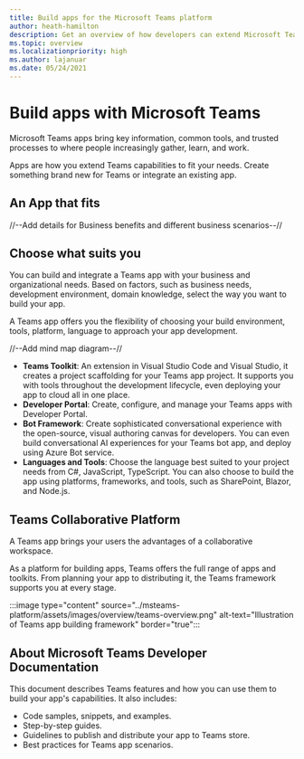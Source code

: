 ```yaml
---
title: Build apps for the Microsoft Teams platform
author: heath-hamilton
description: Get an overview of how developers can extend Microsoft Teams features with custom apps.
ms.topic: overview
ms.localizationpriority: high
ms.author: lajanuar
ms.date: 05/24/2021
---
```

# Build apps with Microsoft Teams

Microsoft Teams apps bring key information, common tools, and trusted processes to where people increasingly gather, learn, and work.

Apps are how you extend Teams capabilities to fit your needs. Create something brand new for Teams or integrate an existing app.

## An App that fits

//--Add details for Business benefits and different business scenarios--//

## Choose what suits you

You can build and integrate a Teams app with your business and organizational needs. Based on factors, such as business needs, development environment, domain knowledge, select the way you want to build your app.

A Teams app offers you the flexibility of choosing your build environment, tools, platform, language to approach your app development.

//--Add mind map diagram--//

- **Teams Toolkit**: An extension in Visual Studio Code and Visual Studio, it creates a project scaffolding for your Teams app project. It supports you with tools throughout the development lifecycle, even deploying your app to cloud all in one place.
- **Developer Portal**: Create, configure, and manage your Teams apps with Developer Portal.
- **Bot Framework**: Create sophisticated conversational experience with the open-source, visual authoring canvas for developers. You can even build conversational AI experiences for your Teams bot app, and deploy using Azure Bot service.
- **Languages and Tools**: Choose the language best suited to your project needs from C#, JavaScript, TypeScript. You can also choose to build the app using platforms, frameworks, and tools, such as SharePoint, Blazor, and Node.js.

## Teams Collaborative Platform

A Teams app brings your users the advantages of a collaborative workspace.

As a platform for building apps, Teams offers the full range of apps and toolkits. From planning your app to distributing it, the Teams framework supports you at every stage.

:::image type="content" source="../msteams-platform/assets/images/overview/teams-overview.png" alt-text="Illustration of Teams app building framework" border="true":::

<!--
By building your app with Teams, you can:

- Design your app with Teams UI Toolkit and UI Library.
- Build personal apps, a shared or collaborative apps, or custom apps.
- Use the benefits of Teams Toolkit that scaffolds the basic app workspace for you with minimal effort.
- Try ready made solutions.
- Integrate with low-code and no-code Apps in Teams.
- Automate tasks and low-code applications.
- Integrate your existing apps with Teams.
- Choose that build environment most suitable for your app, such as JavaScript, C#, SharePoint Framework, and other tools and SDKs.
- Extend Teams functionality with tabs, bots, webhooks, adaptive cards-using them on their own or in combination to suit your app needs
- Dive deeper with user authentication, integration with other apps, Teams data from Microsoft Graph, and Developer Portal to manage your app.
-->

## About Microsoft Teams Developer Documentation

This document describes Teams features and how you can use them to build your app's capabilities. It also includes:

- Code samples, snippets, and examples.
- Step-by-step guides.
- Guidelines to publish and distribute your app to Teams store.
- Best practices for Teams app scenarios.

